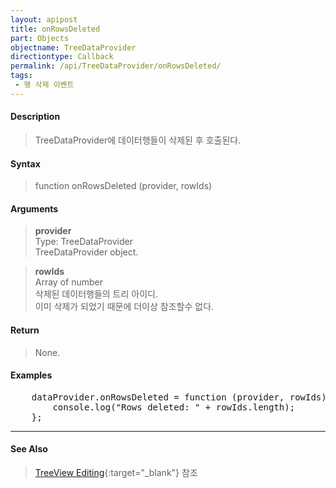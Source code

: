 ```yaml
---
layout: apipost
title: onRowsDeleted
part: Objects
objectname: TreeDataProvider
directiontype: Callback
permalink: /api/TreeDataProvider/onRowsDeleted/
tags:
 - 행 삭제 이벤트
---
```



#### Description

> TreeDataProvider에 데이터행들이 삭제된 후 호출된다.  

#### Syntax

> function onRowsDeleted (provider, rowIds)  

#### Arguments

> **provider**  
> Type: TreeDataProvider  
> TreeDataProvider object.  

> **rowIds**  
> Array of number  
> 삭제된 데이터행들의 트리 아이디.   
> 이미 삭제가 되었기 때문에 더이상 참조할수 없다.  

#### Return

> None.  

#### Examples 

<pre class="prettyprint">
    dataProvider.onRowsDeleted = function (provider, rowIds) {
        console.log("Rows deleted: " + rowIds.length);
    };
</pre>

---

#### See Also

> [TreeView Editing](http://demo.realgrid.net/Demo/TreeEditing){:target="_blank"} 참조   